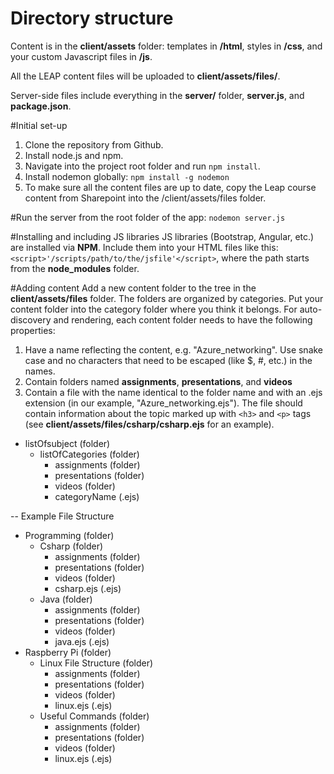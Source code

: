 # Directory structure

Content is in the **client/assets** folder: templates in **/html**, styles in **/css**, and your custom Javascript files in **/js**.

All the LEAP content files will be uploaded to **client/assets/files/**.

Server-side files include everything in the **server/** folder, **server.js**, and **package.json**.

#Initial set-up

1. Clone the repository from Github.
2. Install node.js and npm.
3. Navigate into the project root folder and run `npm install`.
4. Install nodemon globally: `npm install -g nodemon`
5. To make sure all the content files are up to date, copy the Leap course content from Sharepoint into the /client/assets/files folder. 

#Run the server from the root folder of the app:
```nodemon server.js```

#Installing and including JS libraries
JS libraries (Bootstrap, Angular, etc.) are installed via **NPM**. Include them into your HTML files like this: `<script>'/scripts/path/to/the/jsfile'</script>`, where the path starts from the **node_modules** folder.  


#Adding content
Add a new content folder to the tree in the **client/assets/files** folder. The folders are organized by categories. Put your content folder into the category folder where you think it belongs. For auto-discovery and rendering, each content folder needs to have the following properties:

1. Have a name reflecting the content, e.g. "Azure_networking". Use snake case and no characters that need to be escaped (like $, #, etc.) in the names.
2. Contain folders named **assignments**, **presentations**, and **videos**
3. Contain a file with the name identical to the folder name and with an .ejs extension (in our example, "Azure_networking.ejs"). The file should contain information about the topic marked up with `<h3>` and `<p>` tags (see **client/assets/files/csharp/csharp.ejs** for an example). 

 - listOfsubject (folder)
   - listOfCategories (folder)
     - assignments (folder)
     - presentations (folder)
     - videos (folder)
     - categoryName (.ejs)

--
Example File Structure
 - Programming (folder)
   - Csharp (folder)
     - assignments (folder)
     - presentations (folder)
     - videos (folder)
     - csharp.ejs (.ejs)
   - Java (folder)
     - assignments (folder)
     - presentations (folder)
     - videos (folder)
     - java.ejs (.ejs)
 - Raspberry Pi (folder)
   - Linux File Structure (folder)
     - assignments (folder)
     - presentations (folder)
     - videos (folder)
     - linux.ejs (.ejs)
   - Useful Commands (folder)
     - assignments (folder)
     - presentations (folder)
     - videos (folder)
     - linux.ejs (.ejs)          
